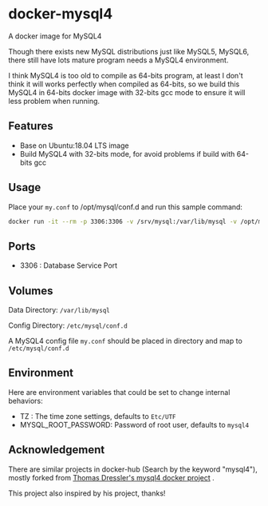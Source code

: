 # docker-mysql4

A docker image for MySQL4

Though there exists new MySQL distributions just like MySQL5, MySQL6, there
still have lots mature program needs a MySQL4 environment.

I think MySQL4 is too old to compile as 64-bits program, at least I don't
think it will works perfectly when compiled as 64-bits, so we build this MySQL4
in 64-bits docker image with 32-bits gcc mode to ensure it will less problem
when running.

## Features

- Base on Ubuntu:18.04 LTS image
- Build MySQL4 with 32-bits mode, for avoid problems if build with 64-bits gcc

## Usage

Place your `my.conf` to /opt/mysql/conf.d and run this sample command:

```bash
docker run -it --rm -p 3306:3306 -v /srv/mysql:/var/lib/mysql -v /opt/mysql/conf.d:/etc/mysql/conf.d starofrainnight/mysql4
```

## Ports

- 3306 : Database Service Port

## Volumes

Data Directory: `/var/lib/mysql`

Config Directory: `/etc/mysql/conf.d`

A MySQL4 config file `my.conf` should be placed in directory and map to
`/etc/mysql/conf.d`

## Environment

Here are environment variables that could be set to change internal behaviors:

- TZ : The time zone settings, defaults to `Etc/UTF`
- MYSQL_ROOT_PASSWORD: Password of root user, defaults to `mysql4`

## Acknowledgement

There are similar projects in docker-hub (Search by the keyword "mysql4"), mostly forked from [Thomas Dressler's mysql4 docker project](https://github.com/Tommi2Day/mysql4) .

This project also inspired by his project, thanks!
